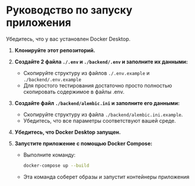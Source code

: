# Руководство по запуску приложения

Убедитесь, что у вас установлен Docker Desktop.

1. **Клонируйте этот репозиторий.**

2. **Создайте 2 файла `./.env` и `./backend/.env` и заполните их данными:**
   - Скопируйте структуру из файлов `./.env.example` и `./backend/.env.example`
   - Для простого тестирования достаточно просто полностью скопировать содержимое в файлы .env.


3. **Создайте файл `./backend/alembic.ini` и заполните его данными:**
   - Скопируйте структуру из файла `./backend/alembic.ini.example`.
   - Убедитесь, что все параметры соответствуют вашей среде.

4. **Убедитесь, что Docker Desktop запущен.**

5. **Запустите приложение с помощью Docker Compose:**
   - Выполните команду:
     ```bash
     docker-compose up --build
     ```
   - Эта команда соберет образы и запустит контейнеры приложения